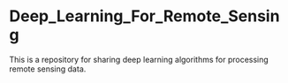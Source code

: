 # Deep_Learning_For_Remote_Sensing
This is a repository for sharing deep learning algorithms for processing remote sensing data.
